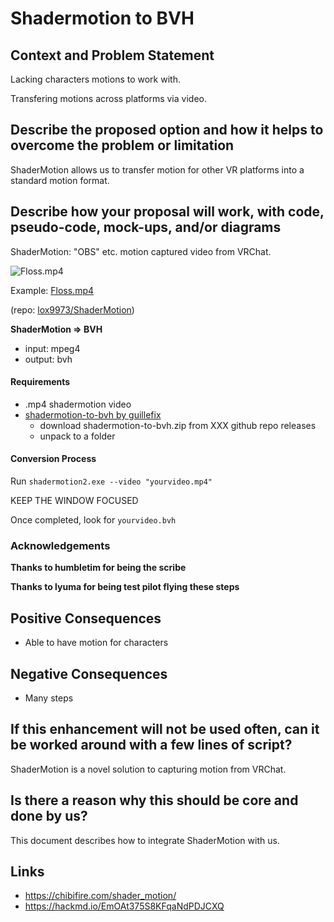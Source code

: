 # Shadermotion to BVH

## Context and Problem Statement

Lacking characters motions to work with.

Transfering motions across platforms via video.

## Describe the proposed option and how it helps to overcome the problem or limitation

ShaderMotion allows us to transfer motion for other VR platforms into a standard motion format.

## Describe how your proposal will work, with code, pseudo-code, mock-ups, and/or diagrams

ShaderMotion: "OBS" etc. motion captured video from VRChat.

![Floss.mp4](https://i.imgur.com/TgBM5lN.png)

Example: [Floss.mp4](https://gitlab.com/lox9973/ShaderMotion/-/raw/master/Example/Motion/Floss.mp4)

(repo: [lox9973/ShaderMotion](https://gitlab.com/lox9973/ShaderMotion))

**ShaderMotion => BVH**

- input: mpeg4 
- output: bvh

#### Requirements

- .mp4 shadermotion video
- [shadermotion-to-bvh by guillefix](https://github.com/guillefix/shadermotion-to-bvh/releases)
    - download shadermotion-to-bvh.zip from XXX github repo releases
    - unpack to a folder

#### Conversion Process

Run `shadermotion2.exe --video "yourvideo.mp4"`

KEEP THE WINDOW FOCUSED

Once completed, look for `yourvideo.bvh`

### Acknowledgements

**Thanks to humbletim for being the scribe**

**Thanks to lyuma for being test pilot flying these steps**


## Positive Consequences <!-- optional -->

- Able to have motion for characters

## Negative Consequences <!-- optional -->

- Many steps

## If this enhancement will not be used often, can it be worked around with a few lines of script?

ShaderMotion is a novel solution to capturing motion from VRChat.

## Is there a reason why this should be core and done by us?

This document describes how to integrate ShaderMotion with us.

## Links <!-- optional -->

- https://chibifire.com/shader_motion/
- https://hackmd.io/EmOAt375S8KFqaNdPDJCXQ
